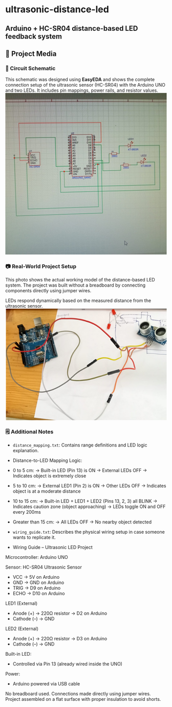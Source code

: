 # ultrasonic-distance-led
Arduino + HC-SR04 distance-based LED feedback system
---

## 📸 Project Media

### 🔌 Circuit Schematic
This schematic was designed using **EasyEDA** and shows the complete connection setup of the ultrasonic sensor (HC-SR04) with the Arduino UNO and two LEDs. It includes pin mappings, power rails, and resistor values.
![Ultrasonic Distance LED Schematic](images/ultrasonic%20sch.jpeg)


### 📷 Real-World Project Setup
This photo shows the actual working model of the distance-based LED system. The project was built without a breadboard by connecting components directly using jumper wires. 

LEDs respond dynamically based on the measured distance from the ultrasonic sensor.
![Real Hardware Photo](images/hardware_photo.png)


### 🗒️ Additional Notes
- `distance_mapping.txt`: Contains range definitions and LED logic explanation.
- Distance-to-LED Mapping Logic:

- 0 to 5 cm:
    → Built-in LED (Pin 13) is ON
    → External LEDs OFF
    → Indicates object is extremely close

- 5 to 10 cm:
    → External LED1 (Pin 2) is ON
    → Other LEDs OFF
    → Indicates object is at a moderate distance

- 10 to 15 cm:
    → Built-in LED + LED1 + LED2 (Pins 13, 2, 3) all BLINK
    → Indicates caution zone (object approaching)
    → LEDs toggle ON and OFF every 200ms

- Greater than 15 cm:
    → All LEDs OFF
    → No nearby object detected

- `wiring_guide.txt`: Describes the physical wiring setup in case someone wants to replicate it.
- Wiring Guide – Ultrasonic LED Project

Microcontroller: Arduino UNO

Sensor: HC-SR04 Ultrasonic Sensor
- VCC  → 5V on Arduino
- GND  → GND on Arduino
- TRIG → D9 on Arduino
- ECHO → D10 on Arduino

LED1 (External)
- Anode (+) → 220Ω resistor → D2 on Arduino
- Cathode (–) → GND

LED2 (External)
- Anode (+) → 220Ω resistor → D3 on Arduino
- Cathode (–) → GND

Built-in LED:
- Controlled via Pin 13 (already wired inside the UNO)

Power:
- Arduino powered via USB cable

No breadboard used. Connections made directly using jumper wires.
Project assembled on a flat surface with proper insulation to avoid shorts.

